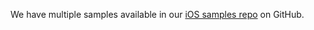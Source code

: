 We have multiple samples available in our [iOS samples repo](https://github.com/okta/samples-ios) on GitHub.
